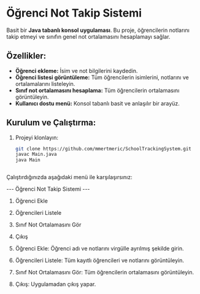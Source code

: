 # Öğrenci Not Takip Sistemi

Basit bir **Java tabanlı konsol uygulaması**. Bu proje, öğrencilerin notlarını takip etmeyi ve sınıfın genel not ortalamasını hesaplamayı sağlar.

## Özellikler:
- **Öğrenci ekleme:** İsim ve not bilgilerini kaydedin.
- **Öğrenci listesi görüntüleme:** Tüm öğrencilerin isimlerini, notlarını ve ortalamalarını listeleyin.
- **Sınıf not ortalamasını hesaplama:** Tüm öğrencilerin ortalamasını görüntüleyin.
- **Kullanıcı dostu menü:** Konsol tabanlı basit ve anlaşılır bir arayüz.

## Kurulum ve Çalıştırma:
1. Projeyi klonlayın:
   ```bash
   git clone https://github.com/mmertmeric/SchoolTrackingSystem.git
   javac Main.java
   java Main

   

Çalıştırdığınızda aşağıdaki menü ile karşılaşırsınız:

--- Öğrenci Not Takip Sistemi ---
1. Öğrenci Ekle
2. Öğrencileri Listele
3. Sınıf Not Ortalamasını Gör
4. Çıkış


1. Öğrenci Ekle: Öğrenci adı ve notlarını virgülle ayrılmış şekilde girin.
2. Öğrencileri Listele: Tüm kayıtlı öğrencileri ve notlarını görüntüleyin.
3. Sınıf Not Ortalamasını Gör: Tüm öğrencilerin ortalamasını görüntüleyin.
4. Çıkış: Uygulamadan çıkış yapar.
